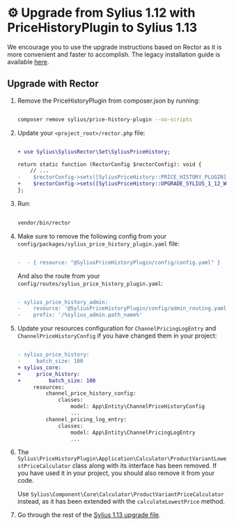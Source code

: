 ⚙️ Upgrade from Sylius 1.12 with PriceHistoryPlugin to Sylius 1.13
==================================================================

We encourage you to use the upgrade instructions based on Rector as it is more convenient and faster to accomplish.
The legacy installation guide is available [here](UPGRADE-FROM-1.12-WITH-PRICE-HISTORY-PLUGIN-TO-1.13-LEGACY.md).

Upgrade with Rector
-------------------

1. Remove the PriceHistoryPlugin from composer.json by running:

    ```bash

    composer remove sylius/price-history-plugin --no-scripts

    ```

1. Update your `<project_root>/rector.php` file:

    ```diff

    + use Sylius\SyliusRector\Set\SyliusPriceHistory;
    
    return static function (RectorConfig $rectorConfig): void {
        // ...
    -    $rectorConfig->sets([SyliusPriceHistory::PRICE_HISTORY_PLUGIN])
    +    $rectorConfig->sets([SyliusPriceHistory::UPGRADE_SYLIUS_1_12_WITH_PRICE_HISTORY_PLUGIN_TO_SYLIUS_1_13]);
    };

    ```

1. Run:

    ```bash
  
    vendor/bin/rector

    ```

1. Make sure to remove the following config from your `config/packages/sylius_price_history_plugin.yaml` file:

    ```diff

    -  - { resource: "@SyliusPriceHistoryPlugin/config/config.yaml" }

    ```

   And also the route from your `config/routes/sylius_price_history_plugin.yaml`:

    ```diff

    - sylius_price_history_admin:
    -    resource: '@SyliusPriceHistoryPlugin/config/admin_routing.yaml'
    -    prefix: '/%sylius_admin.path_name%'

    ```

1. Update your resources configuration for `ChannelPricingLogEntry` and `ChannelPriceHistoryConfig` if you have changed them in your project:

    ```diff

    - sylius_price_history:
    -     batch_size: 100
    + sylius_core:
    +     price_history:
    +         batch_size: 100
         resources:
             channel_price_history_config:
                 classes:
                     model: App\Entity\ChannelPriceHistoryConfig
                     ...
             channel_pricing_log_entry:
                 classes:
                     model: App\Entity\ChannelPricingLogEntry
                     ...

    ```

1. The `Sylius\PriceHistoryPlugin\Application\Calculator\ProductVariantLowestPriceCalculator` class along with its interface has been removed.
   If you have used it in your project, you should also remove it from your code.

   Use `Sylius\Component\Core\Calculator\ProductVariantPriceCalculator` instead, as it has been extended with the `calculateLowestPrice` method.

1. Go through the rest of the [Sylius 1.13 upgrade file](UPGRADE-1.13.md).
